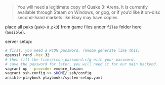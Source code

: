 > You will need a legitimate copy of Quake 3: Arena. It is currently available through Steam on Windows, or gog, or if you’d like it on-disc second-hand markets like Ebay may have copies.

place all paks (`pak0-8.pk3`) from game files under `files` folder here (`ansible`).

server setup:
```bash
# first, you need a RCON password, random generate like this:
openssl rand -hex 32
# then fill the files/rcon_password.cfg with your password.
# save the password for later, you will need it for our main backend.
vagrant up --provider vmware_fusion
vagrant ssh-config >> $HOME/.ssh/config
ansible-playbook playbooks/system-setup.yaml
```